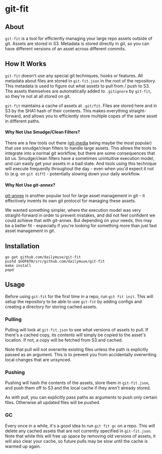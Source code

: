 # git-fit #

## About ##

`git-fit` is a tool for efficiently managing your large repo assets outside of
git. Assets are stored in S3. Metadata is stored directly in git, so you can
have different versions of an asset across different commits.

## How It Works ##

`git-fit` doesn't use any special git techniques, hooks or features. All
metadata about files are stored in `git-fit.json` in the root of the
repository. This metadata is used to figure out what assets to pull from /
push to S3. The assets themselves are automatically added to `.gitignore` by
`git-fit`, so they're not at all stored on git.

`git-fit` maintains a cache of assets at `.git/fit`. Files are stored here and
in S3 by the SHA1 hash of their contents. This makes everything straight-
forward, and allows you to efficiently store multiple copes of the same asset
in different paths.

#### Why Not Use Smudge/Clean Filters? ####

There are a few tools out there
([git-media](https://github.com/schacon/git-media) being maybe the most
popular) that use smudge/clean filters to handle large assets. This allows the
tools to integrate into a normal git workflow, but there are some consequences
that bit us. Smudge/clean filters have a sometimes unintuitive execution
model, and can easily get your assets in a bad state. And tools using
this technique will execute frequently throughout the day - even when you'd
expect it not to (e.g. on `git diff`) - potentially slowing down your daily
workflow.

#### Why Not Use git-annex? ####

[git-annex](https://git-annex.branchable.com/) is another popular tool for
large asset management in git - it effectively invents its own git protocol
for managing these assets.

We wanted something simpler, where the execution model was very
straight-forward in order to prevent mistakes, and did not feel confident we
could achieve that with git-annex. But depending on your needs, this may be a
better fit - especially if you're looking for something more than just fast
asset management in git.

## Installation ##

    go get github.com/dailymuse/git-fit
    pushd $GOPATH/src/github.com/dailymuse/git-fit
    make install
    popd

## Usage ##

Before using `git-fit` for the first time in a repo, run `git fit init`. This
will setup the repository to be able to use `git-fit` by adding configs and
creating a directory for storing cached assets.

### Pulling ###

Pulling will look at `git-fit.json` to see what versions of assets to pull.
If there's a cached copy, its contents will simply be copied to the asset's
location. If not, a copy will be fetched from S3 and cached.

Note that pull will not overwrite existing files unless the path is explicitly
passed as an argument. This is to prevent you from accidentally overwriting
local changes that are unsynced.

### Pushing ###

Pushing will hash the contents of the assets, store them in `git-fit.json`,
and push them off to S3 and the local cache if they aren't already stored.

As with pull, you can explicitly pass paths as arguments to push only certain
files. Otherwise all updated files will be pushed.

### GC ###

Every once in a while, it's a good idea to run `git fit gc` on a repo. This
will delete any cached assets that are not currently specified in
`git-fit.json`. Note that while this will free up space by removing old
versions of assets, it will also clear your cache, so future pulls may be
slow until the cache is warmed up again.
